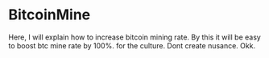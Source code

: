 # BitcoinMine
Here, I will explain how to increase bitcoin mining rate. By this it will be easy to boost btc mine rate by 100%. for the culture.
Dont create nusance.
Okk.
